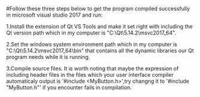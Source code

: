 #Follow these three steps below to get the program compiled successfully in microsoft visual studio 2017 and run:  

  1.Install the extension of Qt VS Tools and make it set right with including the Qt version path which in my computer is
"C:\Qt\5.14.2\msvc2017_64".  

  2.Set the windows system environment path which in my computer is "C:\Qt\5.14.2\msvc2017_64\bin" that contains all the
dynamic libraries our Qt program needs while it is running.  

  3.Compile source files. It is worth noting that maybe the expression of including header files in the files which your user interface
compiler automaticaly output is '#include <MyButton.h>',try changng it to '#include "MyButton.h"' if you encounter fails in compilation.
